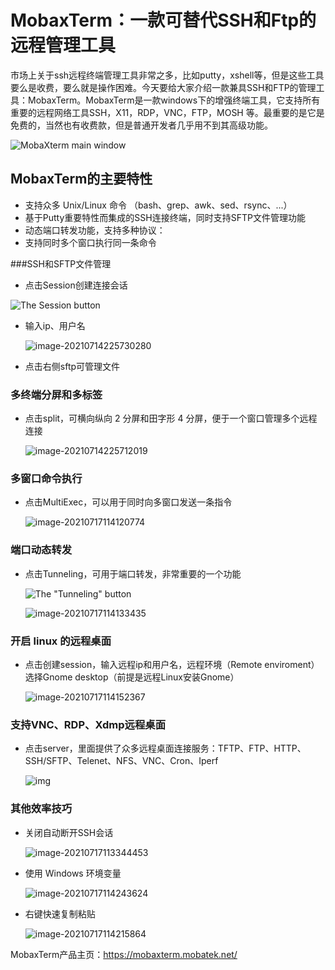 # MobaxTerm：一款可替代SSH和Ftp的远程管理工具

市场上关于ssh远程终端管理工具非常之多，比如putty，xshell等，但是这些工具要么是收费，要么就是操作困难。今天要给大家介绍一款兼具SSH和FTP的管理工具：MobaxTerm。MobaxTerm是一款windows下的增强终端工具，它支持所有重要的远程网络工具SSH，X11，RDP，VNC，FTP，MOSH 等。最重要的是它是免费的，当然也有收费款，但是普通开发者几乎用不到其高级功能。

![MobaXterm main window](https://mine-doc.oss-cn-beijing.aliyuncs.com/blogmobaxterm-main-window.png)

## MobaxTerm的主要特性

* 支持众多 Unix/Linux 命令 （bash、grep、awk、sed、rsync、...）
* 基于Putty重要特性而集成的SSH连接终端，同时支持SFTP文件管理功能
* 动态端口转发功能，支持多种协议：
* 支持同时多个窗口执行同一条命令



###SSH和SFTP文件管理

* 点击Session创建连接会话

![The Session button](https://mine-doc.oss-cn-beijing.aliyuncs.com/blogsession-button.png)

* 输入ip、用户名

  ![image-20210714225730280](https://mine-doc.oss-cn-beijing.aliyuncs.com/blogimage-20210714225730280.png)

  

* 点击右侧sftp可管理文件

### 多终端分屏和多标签

* 点击split，可横向纵向 2 分屏和田字形 4 分屏，便于一个窗口管理多个远程连接

  ![image-20210714225712019](https://mine-doc.oss-cn-beijing.aliyuncs.com/blogimage-20210714225712019.png)



### 多窗口命令执行

* 点击MultiExec，可以用于同时向多窗口发送一条指令

  ![image-20210717114120774](https://mine-doc.oss-cn-beijing.aliyuncs.com/blogimage-20210717114120774.png)

  

### 端口动态转发

* 点击Tunneling，可用于端口转发，非常重要的一个功能

  ![The "Tunneling" button](https://mine-doc.oss-cn-beijing.aliyuncs.com/bloggraphical-ssh-tunnel-builder.png)
  
  ![image-20210717114133435](https://mine-doc.oss-cn-beijing.aliyuncs.com/blogimage-20210717114133435.png)
  
  

### 开启 linux 的远程桌面

* 点击创建session，输入远程ip和用户名，远程环境（Remote enviroment）选择Gnome desktop（前提是远程Linux安装Gnome）

  ![image-20210717114152367](https://mine-doc.oss-cn-beijing.aliyuncs.com/blogimage-20210717114152367.png)

### 支持VNC、RDP、Xdmp远程桌面

* 点击server，里面提供了众多远程桌面连接服务：TFTP、FTP、HTTP、SSH/SFTP、Telenet、NFS、VNC、Cron、Iperf

  ![img](https://mine-doc.oss-cn-beijing.aliyuncs.com/blogaHR0cHM6Ly9hc2sucWNsb3VkaW1nLmNvbS9odHRwLXNhdmUvZGV2ZWxvcGVyLW5ld3MvdXNld2cyOHkzeC5qcGVnP2ltYWdlVmlldzIvMi93LzE2MjA.jpeg)

  

  

### 其他效率技巧

* 关闭自动断开SSH会话

  ![image-20210717113344453](https://mine-doc.oss-cn-beijing.aliyuncs.com/blogimage-20210717113344453.png)

  

* 使用 Windows 环境变量

  ![image-20210717114243624](https://mine-doc.oss-cn-beijing.aliyuncs.com/blogimage-20210717114243624.png)

  

  

* 右键快速复制粘贴

  ![image-20210717114215864](https://mine-doc.oss-cn-beijing.aliyuncs.com/blogimage-20210717114215864.png)

  



MobaxTerm产品主页：https://mobaxterm.mobatek.net/



